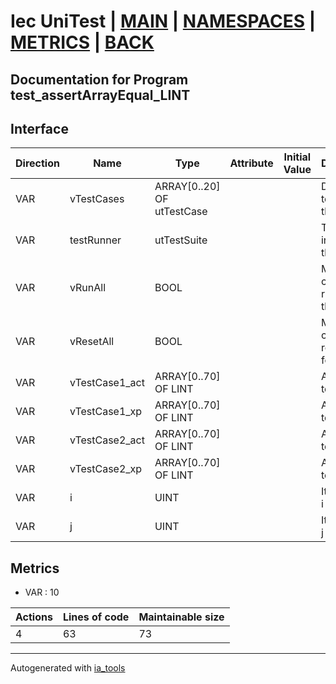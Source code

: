 # Iec UniTest | [MAIN] | [NAMESPACES] | [METRICS] | [BACK]  

## Documentation for Program test_assertArrayEqual_LINT  

## Interface  

| Direction | Name | Type | Attribute | Initial Value | Documentation |
| --------- | ---- | ---- | --------- | ------------- | ------------- |
| VAR | vTestCases | ARRAY[0..20] OF utTestCase |  |  | Definition of all test cases for this POU |  
| VAR | testRunner | utTestSuite |  |  | Test Suite fb instance to run the tests |  
| VAR | vRunAll | BOOL |  |  | Manual command to run all tests for this POU |  
| VAR | vResetAll | BOOL |  |  | Manual command to reset all tests for this POU |  
| VAR | vTestCase1_act | ARRAY[0..70] OF LINT |  |  | Array data 1 of test case 1 |  
| VAR | vTestCase1_xp | ARRAY[0..70] OF LINT |  |  | Array data 2 of test case 1 |  
| VAR | vTestCase2_act | ARRAY[0..70] OF LINT |  |  | Array data 3 of test case 2 |  
| VAR | vTestCase2_xp | ARRAY[0..70] OF LINT |  |  | Array data 4 of test case 2 |  
| VAR | i | UINT |  |  | Iterator variable i |  
| VAR | j | UINT |  |  | Iterator variable j |  


## Metrics  

- VAR : 10

| Actions | Lines of code | Maintainable size |
| ------- | ------------- | ----------------- |
| 4 | 63 | 73 |

---
Autogenerated with [ia_tools](https://github.com/tkucic/ia_tools)  

[MAIN]: ../../../../index.md
[NAMESPACES]: ../../nsList.md
[METRICS]: ../../../metrics.md
[BACK]: ../nsMain.md

